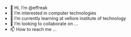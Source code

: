 - 👋 Hi, I’m @effreak
- 👀 I’m interested in computer technologies
- 🌱 I’m currently learning at vellore institute of technology
- 💞️ I’m looking to collaborate on ...
- 📫 How to reach me ...

<!---
effreak/effreak is a ✨ special ✨ repository because its `README.md` (this file) appears on your GitHub profile.
You can click the Preview link to take a look at your changes.
--->
